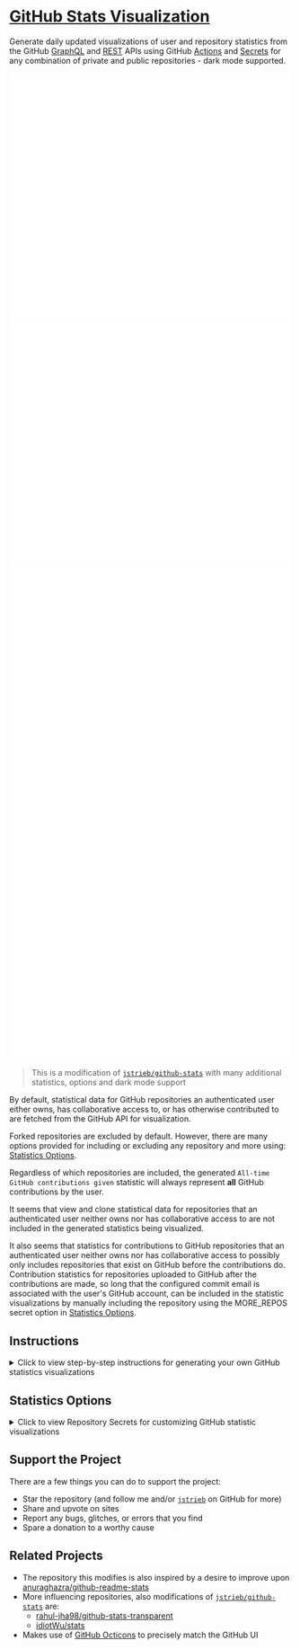 # [GitHub Stats Visualization](https://github.com/R055A/GitStats)

Generate daily updated visualizations of user and repository statistics from the GitHub [GraphQL](https://docs.github.com/en/graphql) and [REST](https://docs.github.com/en/rest) APIs using GitHub [Actions](https://docs.github.com/en/actions) and [Secrets](https://docs.github.com/en/actions/security-guides/encrypted-secrets) for any combination of private and public repositories - dark mode supported.

![GitStats Overview - Light](https://raw.githubusercontent.com/fooooooooooooooo/github-stats/actions_branch/generated_images/overviewLightMode.svg#gh-light-mode-only)![GitStats Overview - Dark](https://raw.githubusercontent.com/fooooooooooooooo/github-stats/actions_branch/generated_images/overviewDarkMode.svg#gh-dark-mode-only)![GitStats Languages - Light](https://raw.githubusercontent.com/fooooooooooooooo/github-stats/actions_branch/generated_images/languagesLightMode.svg#gh-light-mode-only)![GitStats Languages - Dark](https://raw.githubusercontent.com/fooooooooooooooo/github-stats/actions_branch/generated_images/languagesDarkMode.svg#gh-dark-mode-only)

> This is a modification of [`jstrieb/github-stats`](https://github.com/jstrieb/github-stats) with many additional statistics, options and dark mode support

By default, statistical data for GitHub repositories an authenticated user either owns, has collaborative access to, or has 
otherwise contributed to are fetched from the GitHub API for visualization. 

Forked repositories are excluded by default. However, there are many options provided for including or excluding any 
repository and more using: [Statistics Options](#statistics-options).

Regardless of which repositories are included, the generated `All-time GitHub contributions given` statistic 
will always represent **all** GitHub contributions by the user.

It seems that view and clone statistical data for repositories that an authenticated user neither owns nor has 
collaborative access to are not included in the generated statistics being visualized.

It also seems that statistics for contributions to GitHub repositories that an authenticated user neither owns nor has collaborative access to possibly only includes repositories that exist on GitHub before the contributions do. Contribution statistics for repositories uploaded to GitHub after the contributions are made, so long that the configured commit email is associated with the user's GitHub account, can be included in the statistic visualizations by manually including the repository using the MORE_REPOS secret option in [Statistics Options](#statistics-options).

## Instructions

<details>
<summary>Click to view step-by-step instructions for generating your own GitHub statistics visualizations
</summary>

### Copy Repository

1. Click either link to start generating your own GitHub statistic visualizations: 
   1. [Generate your own copy of this repository without the commit history](https://github.com/R055A/GitStats/generate)
      * *Note: the first GitHub Actions workflow initiated at creation of the copied repository is expected to fail*
   2. [Fork a copy of this repository with the commit history configured to sync changes](https://github.com/R055A/GitStats/fork)
      * *Note: this copies all branches including the `action_branch` with statistics, but this can be overwritten*

### Generate a New Personal Access Token

2. Generate a personal access token by following these steps:
   1. If you are logged in, click this link to: [generate a new token](https://github.com/settings/tokens/new)
      * *Otherwise, to learn how to generate a personal access token: [read these instructions](https://docs.github.com/en/github/authenticating-to-github/creating-a-personal-access-token)*
   2. Name the token
   3. Select your preferred '***Expiration***' date
   4. Select `repo` for '<u>**Full control of private repositories**</u>'
   5. Select `read:user` to '<u>**Read ALL user profile data**</u>'
   6. Click the '***Generate token***' button
   7. Copy the generated token - there is only one opportunity provided for this

### Create ACCESS_TOKEN Secret

3. Create a repository secret for the personal access token by following these steps:
   1. If this is your copy of the repository, click this link to: [create a new secret](../../settings/secrets/actions/new)
      * *Otherwise, go to repository **Settings**, click the **Secrets** option, then click **New repository secret***
   2. Name the new secret: `ACCESS_TOKEN`
   3. Enter the generated **[personal access token](#generate-a-new-personal-access-token)** as the '*Value*'

### Run GitHub Actions Workflow

4. Manually generate GitHub statistics visualizations:
   1. This can be done using any of the following two GitHub Actions workflows:
      1. For the **first time**, or to **reset stored statistics** (although this is done with every push to master):
         * Click the link to: [go to the **Generate Git Stats Images** GitHub Actions workflow](../../actions/workflows/non_auto_generate_stat_images.yml)
         > *This is required if the `actions_branch` branch is not created, as it is created when run*
      2. Otherwise, for **updating** generated statistics visualizations (although this is automatically done daily):
         * Click the link to: [go to the **Auto Update Stats Images** GitHub Actions workflow](../../actions/workflows/auto_update_stat_images.yml)
         > *This requires the `actions_branch` branch to first be created with generated statistics visualizations*
   2. With the GitHub Actions page open, click the '***Run workflow***' dropdown menu button
   3. Select `Branch: master` from the '***Use workflow from***' dropdown list
   4. Click the '***Run workflow***' button

### View Generated Statistics

5. Following the successful completion of a workflow, generated statistics visualizations can be viewed:
   1. In the `generated_images` directory in the `actions_branch` branch with the following image links:
      1. [Language statistics using @media prefers-color-scheme for dark and light mode - not tested](../../blob/actions_branch/generated_images/languages.svg)
      2. [Language statistics in *light* mode only](../../blob/actions_branch/generated_images/languagesLightMode.svg) 
      3. [Language statistics in **dark** mode only](../../blob/actions_branch/generated_images/languagesDarkMode.svg)
      4. [Overview statistics using @media prefers-color-scheme for dark and light mode - not tested](../../blob/actions_branch/generated_images/overview.svg)
      5. [Overview statistics in *light* mode only](../../blob/actions_branch/generated_images/overviewLightMode.svg)
      6. [Overview statistics in **dark** mode only](../../blob/actions_branch/generated_images/overviewDarkMode.svg)

### Display Generated Statistics

6. To display the generated statistics, constant URLs can be used for images that are updated daily:
   1. For a GitHub profile README.md, attach `#gh-light-mode-only` and `#gh-dark-mode-only` to light and dark raw image links, respectively, such as:
      1. For generated language statistics visualizations (replacing `<username>` with your GitHub username):
      ```md
      ![](https://raw.githubusercontent.com/<username>/GitStats/actions_branch/generated_images/languagesLightMode.svg#gh-light-mode-only)![](https://raw.githubusercontent.com/<username>/GitStats/actions_branch/generated_images/languagesDarkMode.svg#gh-dark-mode-only)
      ```
      2. For generated overview statistic visualizations (replacing `<username>` with your GitHub username):
      ```md
      ![](https://raw.githubusercontent.com/<username>/GitStats/actions_branch/generated_images/overviewLightMode.svg#gh-light-mode-only)![](https://raw.githubusercontent.com/<username>/GitStats/actions_branch/generated_images/overviewDarkMode.svg#gh-dark-mode-only)
      ```
   2. For websites, use the **raw** image URLs for any suitable image from the above [View Generated Statistics](#view-generated-statistics) links.
      > Note: I have not used the images on any website other than the following GitHub pages:
      > > [https://r055a.github.io/profile/statistics/](https://r055a.github.io/profile/statistics/)
      > 
      > > [https://r055a.github.io/university-projects/statistics/](https://r055a.github.io/university-projects/statistics/)
    
</details>

## Statistics Options

<details>
<summary>Click to view Repository Secrets for customizing GitHub statistic visualizations
</summary>

* Secret *Name*: `EXCLUDED`
  * for excluding listed repositories from being included in the generated statistic visualizations
  * enter *Value* in the following format (separated by commas):
    * `[owner/repo],[owner/repo],...,[owner/repo]`
  * example:
    * `jstrieb/github-stats,rahul-jha98/github-stats-transparent,idiotWu/stats`
* Secret *Name*: `ONLY_INCLUDED`
  * for **ONLY** including listed repositories in the generated statistic visualizations
  * enter *Value* in the following format (separated by commas):
    * `[owner/repo],[owner/repo],...,[owner/repo]`
  * example:
    * `R055A/GitStats,R055A/R055A`
* Secret *Name* `EXCLUDED_LANGS`
  * for excluding listed languages from being included in the generated statistic visualizations
  * enter *Value* in the following format (separated by commas):
    * `[language],[language],...,[language]`
  * example:
    * `HTML,Jupyter Notebook,Makefile,Dockerfile`
* Secret *Name* `INCLUDE_FORKED_REPOS`
  * for including forked repositories in the generated statistic visualizations
    - `false` by default
  * enter *Value* in the following format:
    * `<boolean>`
  * examples:
    * `true`
* Secret *Name* `EXCLUDE_CONTRIB_REPOS`
  * for excluding repositories (pull request) contributed to in the generated statistic visualizations
    - `false` by default
  * enter *Value* in the following format:
    * `<boolean>`
  * examples:
    * `true`
* Secret *Name* `EXCLUDE_ARCHIVE_REPOS`
  * for excluding archived repositories in the generated statistic visualizations
    - `false` by default
  * enter *Value* in the following format:
    * `<boolean>`
  * examples:
    * `true`
* Secret *Name* `EXCLUDE_PRIVATE_REPOS`
  * for excluding private repositories in the generated statistic visualizations
    - `false` by default
  * enter *Value* in the following format:
    * `<boolean>`
  * examples:
    * `true`
* Secret *Name* `EXCLUDE_PUBLIC_REPOS`
  * for excluding public repositories in the generated statistic visualizations
    - `false` by default
  * enter *Value* in the following format:
    * `<boolean>`
  * examples:
    * `true`
* Secret *Name* `MORE_REPOS`
  * for including repositories that are otherwise not included in the generated statistic visualizations
    - such as imported repositories with contributions
  * enter *Value* in the following format (separated by commas):
    * `[owner/repo],[owner/repo],...,[owner/repo]`
  * example:
    * `R055A/GitStats,R055A/R055A`
* Secret *Name* `MORE_COLLABS`
  * for adding a constant value to the generated repository collaborators statistic
    - such as for collaborators that are otherwise not represented
  * enter *Value* in the following format:
    * `<int>`
  * example:
    * `4`
* Secret *Name* `STORE_REPO_CLONES`
  * for storing generated repository clone statistic visualization data beyond the 14 day-limit GitHub API allows 
    - `true` by default
  * enter *Value* in the following format:
    * `<boolean>`
  * examples:
    * `false`
* Secret *Name* `STORE_REPO_VIEWS`
  * for storing generated repository view statistic visualization data beyond the 14 day-limit GitHub API allows 
    - `true` by default
  * enter *Value* in the following format:
    * `<boolean>`
  * examples:
    * `false`
* Secret *Name* `REPO_VIEWS`
  * for adding a constant value to the generated repository view statistics
    - such as for when the stored data is reset or when importing stat data from elsewhere
    - requires being removed within 14 days after the first workflow is run (with `LAST_VIEWED`)
    - requires corresponding `LAST_VIEWED` and `FIRST_VIEWED` Secrets
  * enter *Value* in the following format:
    * `<int>`
  * example:
    * `5000`
* Secret *Name* `LAST_VIEWED`
  * for updating the date the generated repository view statistics data is added to storage from
    - such as for when the stored data is reset or when importing stat data from elsewhere
    - requires being removed within 14 days after the first workflow is run (with `REPO_VIEWS`)
    - may require corresponding `REPO_VIEWS` and `FIRST_VIEWED` Secrets
  * enter *Value* in the following format:
    * `YYYY-MM-DD`
  * example:
    * `2020-10-01`
* Secret *Name* `FIRST_VIEWED`
  * for updating the '*as of*' date the generated repository view statistics data is stored from
    - such as for when the stored data is reset or when importing stat data from elsewhere
    - may require corresponding `REPO_VIEWS` and `LAST_VIEWED` Secrets
  * enter *Value* in the following format:
    * `YYYY-MM-DD`
  * example:
    * `2021-03-31`
* Secret *Name* `REPO_CLONES`
  * for adding a constant value to the generated repository clone statistics
    - such as for when the stored data is reset or when importing stat data from elsewhere
    - requires being removed within 14 days after the first workflow is run (with `LAST_CLONED`)
    - requires corresponding `LAST_CLONED` and `FIRST_CLONED` Secrets
  * enter *Value* in the following format:
    * `<int>`
  * example:
    * `2500`
* Secret *Name* `LAST_CLONED`
  * for updating the date the generated repository clone statistics data is added to storage from
    - such as for when the stored data is reset or when importing stat data from elsewhere
    - requires being removed within 14 days after the first workflow is run (with `REPO_CLONES`)
    - may require corresponding `REPO_CLONES` and `FIRST_CLONED` Secrets
  * enter *Value* in the following format:
    * `YYYY-MM-DD`
  * example:
    * `2020-10-01`
* Secret *Name* `FIRST_CLONED`
  * for updating the '*as of*' date the generated repository clone statistics data is stored from
    - such as for when the stored data is reset or when importing stat data from elsewhere
    - may require corresponding `REPO_CLONES` and `LAST_CLONED` Secrets
  * enter *Value* in the following format:
    * `YYYY-MM-DD`
  * example:
    * `2021-04-01`
</details>

## Support the Project

There are a few things you can do to support the project:

- Star the repository (and follow me and/or [`jstrieb`](https://github.com/jstrieb) on GitHub for more)
- Share and upvote on sites
- Report any bugs, glitches, or errors that you find
- Spare a donation to a worthy cause

## Related Projects
 - The repository this modifies is also inspired by a desire to improve upon
  [anuraghazra/github-readme-stats](https://github.com/anuraghazra/github-readme-stats)
 - More influencing repositories, also modifications of [`jstrieb/github-stats`](https://github.com/jstrieb/github-stats) are:
   - [rahul-jha98/github-stats-transparent](https://github.com/rahul-jha98/github-stats-transparent)
   - [idiotWu/stats](https://github.com/idiotWu/stats)
 - Makes use of [GitHub Octicons](https://primer.style/octicons/) to precisely
   match the GitHub UI
